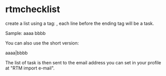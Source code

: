 rtmchecklist
============
create a list using a tag: <rtmchecklist>, each line before the ending tag </rtmchecklist> will be a task.

Sample:
 <rtmchecklist>
 aaaa
 bbbb
 </rtmchecklist>

You can also use the short version:

 <rtmchecklist>aaaa|bbbb</rtmchecklist>

The list of task is then sent to the email address you can set in your profile at "RTM import e-mail".
